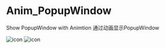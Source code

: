 # Anim_PopupWindow
Show PopupWindow with Animtion
通过动画显示PopupWindow

![icon](https://github.com/wangjia55/Anim_PopupWindow/blob/master/screenshot.png)
![icon](https://github.com/wangjia55/Anim_PopupWindow/blob/master/screenshot2.png)
